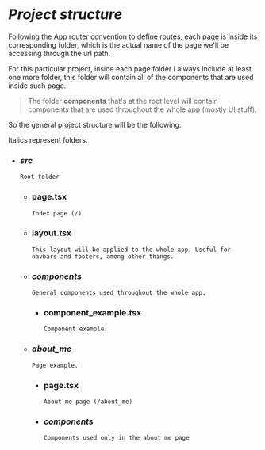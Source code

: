 # _Project structure_

Following the App router convention to define routes, each page is inside its corresponding folder, which is the actual name of the page we'll be accessing through the url path.

For this particular project, inside each page folder I always include at least one more folder, this folder will contain all of the components that are used inside such page.

> The folder **components** that's at the root level will contain components that are used throughout the whole app (mostly UI stuff).

So the general project structure will be the following:

Italics represent folders.

- ### _src_
  `Root folder`
  - ### page.tsx
    `Index page (/)`
  - ### layout.tsx
    `This layout will be applied to the whole app. Useful for navbars and footers, among other things.`
  - ### _components_
    `General components used throughout the whole app.`
    - ### component_example.tsx
      `Component example.`
  - ### _about_me_
    `Page example.`
    - ### page.tsx
      `About me page (/about_me)`
    - ### _components_
      `Components used only in the about me page`
